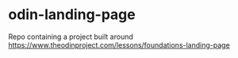 # odin-landing-page

Repo containing a project built around https://www.theodinproject.com/lessons/foundations-landing-page
